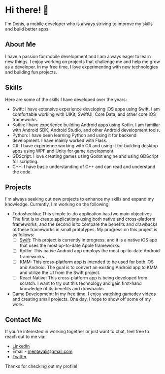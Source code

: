 # Hi there! 👋

I'm Denis, a mobile developer who is always striving to improve my skills and build better apps.

## About Me

I have a passion for mobile development and I am always eager to learn new things. I enjoy working on projects that challenge me and help me grow as a developer. In my free time, I love experimenting with new technologies and building fun projects.

## Skills

Here are some of the skills I have developed over the years:

- Swift: I have extensive experience developing iOS apps using Swift. I am comfortable working with UIKit, SwiftUI, Core Data, and other core iOS frameworks.
- Kotlin: I have experience building Android apps using Kotlin. I am familiar with Android SDK, Android Studio, and other Android development tools.
- Python: I have been learning Python and using it for backend development. I have mainly worked with Flask.
- C#: I have experience working with C# and using it for building desktop apps using WPF and Unity for game development.
- GDScript: I love creating games using Godot engine and using GDScript for scripting.
- C++: I have basic understanding of C++ and can read and understand the code.

## Projects

I'm always seeking out new projects to enhance my skills and expand my knowledge. Currently, I'm working on the following:

- Todoshechka: This simple to-do application has two main objectives. The first is to create applications using both native and cross-platform frameworks, and the second is to compare the benefits and drawbacks of these frameworks in small prototypes. My progress on this project is as follows:
  - [ ] [Swift](https://github.com/menteValidus/todoshechka): This project is currently in progress, and it is a native iOS app that uses the most up-to-date Apple frameworks.
  - [ ] Kotlin: This native Android app employs the most up-to-date Android frameworks.
  - [ ] KMM: This cross-platform app is intended to be used for both iOS and Android. The goal is to convert an existing Android app to KMM and utilize the UI from the Swift project.
  - [ ] React Native: This cross-platform app is being developed from scratch. I want to try out this technology and gain first-hand knowledge of its benefits and drawbacks.

- Game Development: In my free time, I enjoy watching gamedev videos and creating small projects. One day, I hope to show off some of my work.

## Contact Me

If you're interested in working together or just want to chat, feel free to reach out to me via:
- [LinkedIn](https://www.linkedin.com/in/denis-cherny-orme/)
- Email - mentevali@gmail.com
- [Twitter](https://twitter.com/menteVali)

Thanks for checking out my profile!
